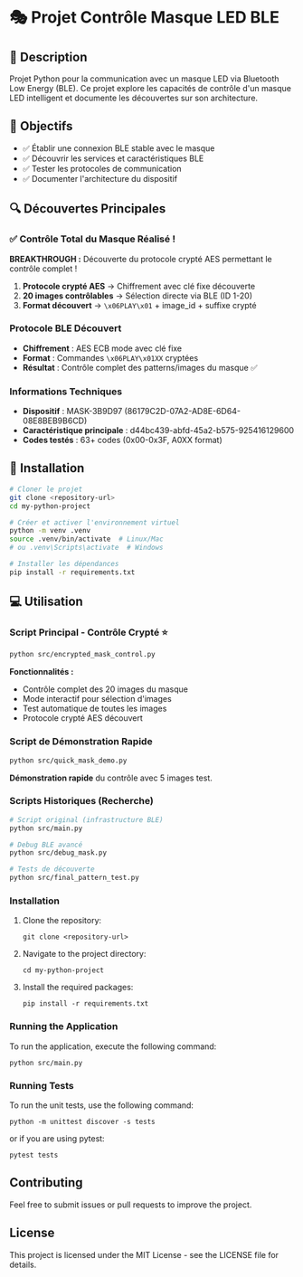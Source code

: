 # 🎭 Projet Contrôle Masque LED BLE

## 📖 Description

Projet Python pour la communication avec un masque LED via Bluetooth Low Energy (BLE). Ce projet explore les capacités de contrôle d'un masque LED intelligent et documente les découvertes sur son architecture.

## 🎯 Objectifs

- ✅ Établir une connexion BLE stable avec le masque
- ✅ Découvrir les services et caractéristiques BLE
- ✅ Tester les protocoles de communication
- ✅ Documenter l'architecture du dispositif

## 🔍 Découvertes Principales

### ✅ Contrôle Total du Masque Réalisé !

**BREAKTHROUGH :** Découverte du protocole crypté AES permettant le contrôle complet !

1. **Protocole crypté AES** → Chiffrement avec clé fixe découverte
2. **20 images contrôlables** → Sélection directe via BLE (ID 1-20)
3. **Format découvert** → `\x06PLAY\x01` + image_id + suffixe crypté

### Protocole BLE Découvert

- **Chiffrement** : AES ECB mode avec clé fixe
- **Format** : Commandes `\x06PLAY\x01XX` cryptées
- **Résultat** : Contrôle complet des patterns/images du masque ✅

### Informations Techniques

- **Dispositif** : MASK-3B9D97 (86179C2D-07A2-AD8E-6D64-08E8BEB9B6CD)
- **Caractéristique principale** : d44bc439-abfd-45a2-b575-925416129600
- **Codes testés** : 63+ codes (0x00-0x3F, A0XX format)

## 🚀 Installation

```bash
# Cloner le projet
git clone <repository-url>
cd my-python-project

# Créer et activer l'environnement virtuel
python -m venv .venv
source .venv/bin/activate  # Linux/Mac
# ou .venv\Scripts\activate  # Windows

# Installer les dépendances
pip install -r requirements.txt
```

## 💻 Utilisation

### Script Principal - Contrôle Crypté ⭐

```bash
python src/encrypted_mask_control.py
```

**Fonctionnalités :**
- Contrôle complet des 20 images du masque
- Mode interactif pour sélection d'images
- Test automatique de toutes les images
- Protocole crypté AES découvert

### Script de Démonstration Rapide

```bash
python src/quick_mask_demo.py
```

**Démonstration rapide** du contrôle avec 5 images test.

### Scripts Historiques (Recherche)

```bash
# Script original (infrastructure BLE)
python src/main.py

# Debug BLE avancé
python src/debug_mask.py

# Tests de découverte
python src/final_pattern_test.py
```

### Installation
1. Clone the repository:
   ```
   git clone <repository-url>
   ```
2. Navigate to the project directory:
   ```
   cd my-python-project
   ```
3. Install the required packages:
   ```
   pip install -r requirements.txt
   ```

### Running the Application
To run the application, execute the following command:
```
python src/main.py
```

### Running Tests
To run the unit tests, use the following command:
```
python -m unittest discover -s tests
```
or if you are using pytest:
```
pytest tests
```

## Contributing
Feel free to submit issues or pull requests to improve the project.

## License
This project is licensed under the MIT License - see the LICENSE file for details.